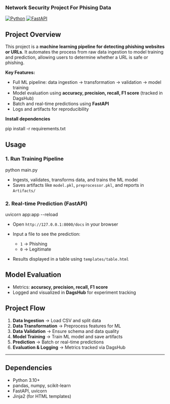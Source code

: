 ### Network Security Project For Phising Data 

[![Python](https://img.shields.io/badge/Python-3.10-blue)](https://www.python.org/)
[![FastAPI](https://img.shields.io/badge/FastAPI-0.95-green)](https://fastapi.tiangolo.com/)

## Project Overview

This project is a **machine learning pipeline for detecting phishing websites or URLs**. It automates the process from raw data ingestion to model training and prediction, allowing users to determine whether a URL is safe or phishing.

**Key Features:**

* Full ML pipeline: data ingestion → transformation → validation → model training
* Model evaluation using **accuracy, precision, recall, F1 score** (tracked in DagsHub)
* Batch and real-time predictions using **FastAPI**
* Logs and artifacts for reproducibility


**Install dependencies**


pip install -r requirements.txt


## Usage

### 1. Run Training Pipeline

python main.py
* Ingests, validates, transforms data, and trains the ML model
* Saves artifacts like `model.pkl`, `preprocessor.pkl`, and reports in `Artifacts/`



### 2. Real-time Prediction (FastAPI)


uvicorn app:app --reload
* Open `http://127.0.0.1:8000/docs` in your browser
* Input a file to see the prediction:

  * `1` → Phishing
  * `0` → Legitimate
* Results displayed in a table using `templates/table.html`

## Model Evaluation

* Metrics: **accuracy, precision, recall, F1 score**
* Logged and visualized in **DagsHub** for experiment tracking


## Project Flow

1. **Data Ingestion** → Load CSV and split data
2. **Data Transformation** → Preprocess features for ML
3. **Data Validation** → Ensure schema and data quality
4. **Model Training** → Train ML model and save artifacts
5. **Prediction** → Batch or real-time predictions
6. **Evaluation & Logging** → Metrics tracked via DagsHub

---

## Dependencies

* Python 3.10+
* pandas, numpy, scikit-learn
* FastAPI, uvicorn
* Jinja2 (for HTML templates)

